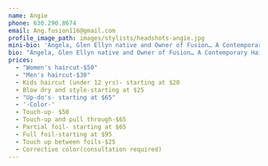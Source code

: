 ```yaml
---
name: Angie
phone: 630.290.8674
email: Ang.fusion116@gmail.com
profile_image_path: images/stylists/headshots-angie.jpg
mini-bio: 'Angela, Glen Ellyn native and Owner of Fusion… A Contemporary Hair Salon, has been behind the chair for over 12 years.  Angela studied at Pivot Point International Academy and continued her education for two years with Kathy Simon, the creator of The Mekka System Education of Cutting and Schwarzkopf Color.'
bio: "Angela, Glen Ellyn native and Owner of Fusion… A Contemporary Hair Salon, has been behind the chair for over 12 years.  Anglea studied at Pivot Point International Academy and continued her education for two years with Kathy Simon, the creator of The Mekka System Education of Cutting and Schwarzkopf Color.  She is experienced in all aspects of hair color, cutting and styling.  Angela believes in the important of continued education and is inspired to stay up-to-date on all things hair by studying the latest tools, products and techniques. Angela’s main priority with clients is to establish a strong relationships, which allows her to perfect the cut, color and style to each individual's vision and needs.  Angela takes great pride in her work and her salon, which is reflected in the relationships she has built with her return clientele."
prices:
  - "Women's haircut-$50"
  - "Men's haircut-$30"
  - Kids haircut (under 12 yrs)- starting at $20
  - Blow dry and style-starting at $25
  - "Up-do's- starting at $65"
  - '-Color-'
  - Touch-up- $50
  - Touch-up and pull through-$65
  - Partial foil- starting at $65
  - Full foil-starting at $95
  - Touch up between foils-$25
  - Corrective color(consultation required)
---
```



